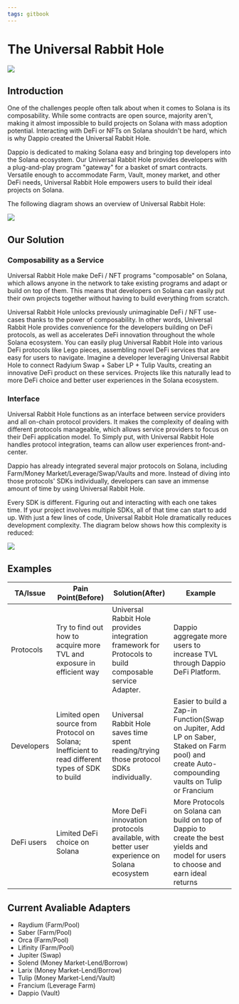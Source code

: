 ```yaml
---
tags: gitbook
---
```


# The Universal Rabbit Hole 


![](https://hackmd.io/_uploads/B1N9TARi5.jpg)


## Introduction
One of the challenges people often talk about when it comes to Solana is its composability. While some contracts are open source, majority aren't, making it almost impossible to build projects on Solana with mass adoption potential. Interacting with DeFi or NFTs on Solana shouldn't be hard, which is why Dappio created the Universal Rabbit Hole.

Dappio is dedicated to making Solana easy and bringing top developers into the Solana ecosystem. Our Universal Rabbit Hole provides developers with a plug-and-play program "gateway" for a basket of smart contracts. Versatile enough to accommodate Farm, Vault, money market, and other DeFi needs, Universal Rabbit Hole empowers users to build their ideal projects on Solana.

The following diagram shows an overview of Universal Rabbit Hole:


![](https://hackmd.io/_uploads/HkewJRWsq.jpg)

## Our Solution

### Composability as a Service

Universal Rabbit Hole make DeFi / NFT programs "composable" on Solana, which allows anyone in the network to take existing programs and adapt or build on top of them. This means that developers on Solana can easily put their own projects together without having to build everything from scratch. 

Universal Rabbit Hole unlocks previously unimaginable DeFi / NFT use-cases thanks to the power of composability. In other words, Universal Rabbit Hole provides convenience for the developers building on DeFi protocols, as well as accelerates DeFi innovation throughout the whole Solana ecosystem. You can easily plug Universal Rabbit Hole into various DeFi protocols like Lego pieces, assembling novel DeFi services that are easy for users to navigate. Imagine a developer leveraging Universal Rabbit Hole to connect Radyium Swap + Saber LP + Tulip Vaults, creating an innovative DeFi product on these services. Projects like this naturally lead to more DeFi choice and better user experiences in the Solana ecosystem. 


### Interface
Universal Rabbit Hole functions as an interface between service providers and all on-chain protocol providers. It makes the complexity of dealing with different protocols manageable, which allows service providers to focus on their DeFi application model. To Simply put, with Universal Rabbit Hole handles protocol integration, teams can allow user experiences front-and-center. 

Dappio has already integrated several major protocols on Solana, including Farm/Money Market/Leverage/Swap/Vaults and more. Instead of diving into those protocols' SDKs individually, developers can save an immense amount of time by using Universal Rabbit Hole.

Every SDK is different. Figuring out and interacting with each one takes time. If your project involves multiple SDKs, all of that time can start to add up. With just a few lines of code, Universal Rabbit Hole dramatically reduces development complexity. The diagram below shows how this complexity is reduced:


![](https://hackmd.io/_uploads/BJlzUsCiq.jpg)





## Examples 

| TA/Issue |Pain Point(Before)|Solution(After)|Example| 
| - | - | - | - | 
|Protocols|Try to find out how to acquire more TVL and exposure in efficient way| Universal Rabbit Hole provides integration framework for Protocols to build composable service Adapter. | Dappio aggregate more users to increase TVL through Dappio DeFi Platform. | 
|Developers|Limited open source from Protocol on Solana; Inefficient to read different types of SDK to build| Universal Rabbit Hole saves time spent reading/trying those protocol SDKs individually. | Easier to build a Zap-in Function(Swap on Jupiter, Add LP on Saber, Staked on Farm pool) and create Auto-compounding vaults on Tulip or Francium | 
|DeFi users| Limited DeFi choice on Solana| More DeFi innovation protocols available, with better user experience on Solana ecosystem |More Protocols on Solana can build on top of Dappio to create the best yields and model for users to choose and earn ideal returns | 



## Current Avaliable Adapters
- Raydium (Farm/Pool)
- Saber (Farm/Pool)
- Orca (Farm/Pool)
- Lifinity (Farm/Pool)
- Jupiter (Swap)
- Solend (Money Market-Lend/Borrow)
- Larix (Money Market-Lend/Borrow)
- Tulip (Money Market-Lend/Vault)
- Francium (Leverage Farm)
- Dappio (Vault)










